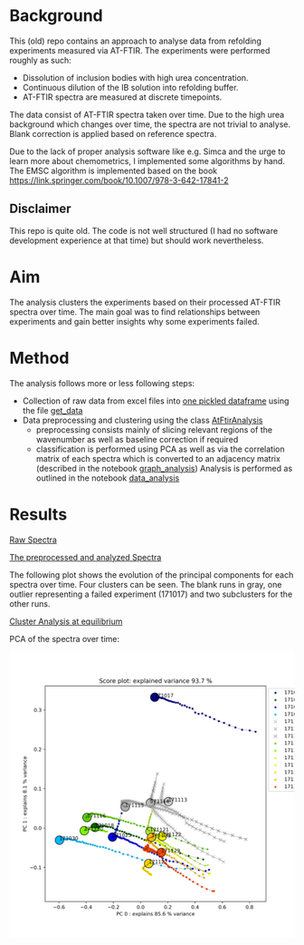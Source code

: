 # Background

This (old) repo contains an approach to analyse data from refolding experiments measured via AT-FTIR. The experiments were performed roughly as such:

- Dissolution of inclusion bodies with high urea concentration.
- Continuous dilution of the IB solution into refolding buffer.
- AT-FTIR spectra are measured at discrete timepoints.

The data consist of AT-FTIR spectra taken over time. Due to the high urea background which changes over time, the spectra are not trivial to analyse. Blank correction is applied based on reference spectra.

Due to the lack of proper analysis software like e.g. Simca and the urge to learn more about chemometrics, I implemented some algorithms by hand. The EMSC algorithm is implemented based on the book https://link.springer.com/book/10.1007/978-3-642-17841-2


## Disclaimer
This repo is quite old. The code is not well structured (I had no software development experience at that time) but should work nevertheless.

# Aim

The analysis clusters the experiments based on their processed AT-FTIR spectra over time. The main goal was to find relationships between experiments and gain better insights why some experiments failed.

# Method

The analysis follows more or less following steps:

- Collection of raw data from excel files into [one pickled dataframe](export/one_to_rule_them_all.xlsx) using the file [get_data](scripts/get_data.py)
- Data preprocessing and clustering using the class [AtFtirAnalysis](scripts/include/AtFtirAnalysis.py)
    - preprocessing consists mainly of slicing relevant regions of the wavenumber as well as baseline correction if required
    - classification is performed using PCA as well as via the correlation matrix of each spectra which is converted to an adjacency matrix (described in the notebook [graph_analysis](scripts/graph_analysis.py))
Analysis is performed as outlined in the notebook [data_analysis](scripts/data_analysis.ipynb)

# Results

[Raw Spectra](plots/pca/spectra.png)

[The preprocessed and analyzed Spectra](plots/pca/analyzed_spectra.png)

The following plot shows the evolution of the principal components for each spectra over time. Four clusters can be seen. The blank runs in gray, one outlier representing a failed experiment (171017) and two subclusters for the other runs.

[Cluster Analysis at equilibrium](plots/pca/clustermaps)

PCA of the spectra over time:

![Results over time](plots/pca/pca.png)

